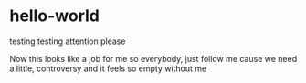 # hello-world
testing testing attention please

Now this looks like a job for me 
so everybody, just follow me 
cause we need a little, controversy 
and it feels so empty without me
